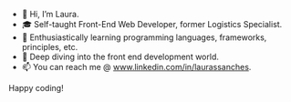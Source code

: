 - 👋 Hi, I’m Laura.
- 🎓 Self-taught Front-End Web Developer, former Logistics Specialist.
- 👀 Enthusiastically learning programming languages, frameworks, principles, etc.
- 🌱 Deep diving into the front end development world.
- 📫 You can reach me @ www.linkedin.com/in/laurassanches.

Happy coding!
